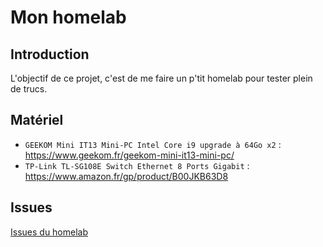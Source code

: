 # Mon homelab

## Introduction

L'objectif de ce projet, c'est de me faire un p'tit homelab pour tester plein de trucs.

## Matériel

- `GEEKOM Mini IT13 Mini-PC Intel Core i9 upgrade à 64Go x2` : https://www.geekom.fr/geekom-mini-it13-mini-pc/
- `TP-Link TL-SG108E Switch Ethernet 8 Ports Gigabit` : https://www.amazon.fr/gp/product/B00JKB63D8

## Issues

[Issues du homelab](https://github.com/khaddict/homelab/issues)
